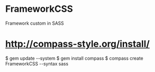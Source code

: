 # FrameworkCSS
Framework custom in SASS

# http://compass-style.org/install/
$ gem update --system
$ gem install compass
$ compass create FrameworkCSS --syntax sass
